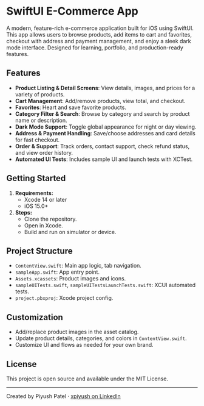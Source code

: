 # SwiftUI E-Commerce App

A modern, feature-rich e-commerce application built for iOS using SwiftUI. This app allows users to browse products, add items to cart and favorites, checkout with address and payment management, and enjoy a sleek dark mode interface. Designed for learning, portfolio, and production-ready features.

## Features

- **Product Listing & Detail Screens**: View details, images, and prices for a variety of products.
- **Cart Management**: Add/remove products, view total, and checkout.
- **Favorites**: Heart and save favorite products.
- **Category Filter & Search**: Browse by category and search by product name or description.
- **Dark Mode Support**: Toggle global appearance for night or day viewing.
- **Address & Payment Handling**: Save/choose addresses and card details for fast checkout.
- **Order & Support**: Track orders, contact support, check refund status, and view order history.
- **Automated UI Tests**: Includes sample UI and launch tests with XCTest.

## Getting Started

1. **Requirements:**
   - Xcode 14 or later
   - iOS 15.0+
2. **Steps:**
   - Clone the repository.
   - Open in Xcode.
   - Build and run on simulator or device.

## Project Structure

- `ContentView.swift`: Main app logic, tab navigation.
- `sampleApp.swift`: App entry point.
- `Assets.xcassets`: Product images and icons.
- `sampleUITests.swift`, `sampleUITestsLaunchTests.swift`: XCUI automated tests.
- `project.pbxproj`: Xcode project config.

## Customization

- Add/replace product images in the asset catalog.
- Update product details, categories, and colors in `ContentView.swift`.
- Customize UI and flows as needed for your own brand.

## License

This project is open source and available under the MIT License.

---

Created by Piyush Patel · [xpiyush on LinkedIn](https://linkedin.com/in/xpiyush)
